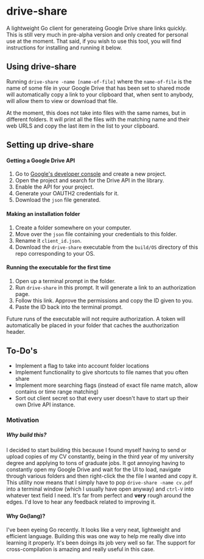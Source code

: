 # drive-share
A lightweight Go client for generateing Google Drive share links quickly. This is still very much in pre-alpha version and only created for personal use at the moment. That said, if you wish to use this tool, you will find instructions for installing and running it below. 

## Using drive-share
Running `drive-share -name [name-of-file]` where the `name-of-file` is the name of some file in your Google Drive that has been set to shared mode will automatically copy a link to your clipboard that, when sent to anybody, will allow them to view or download that file.

At the moment, this does not take into files with the same names, but in different folders. It will print all the files with the matching name and their web URLS and copy the last item in the list to your clipboard. 

## Setting up drive-share

#### Getting a Google Drive API
1. Go to [Google's developer console](https://console.developers.google.com/) and create a new project. 
2. Open the project and search for the Drive API in the library. 
3. Enable the API for your project. 
4. Generate your OAUTH2 credentials for it. 
5. Download the `json` file generated.

#### Making an installation folder
1. Create a folder somewhere on your computer.
2. Move over the `json` file containing your credentials to this folder. 
3. Rename it `client_id.json`. 
4. Download the `drive-share` executable from the `build/OS` directory of this repo corresponding to your OS. 

#### Running the executable for the first time
1. Open up a terminal prompt in the folder.
2. Run `drive-share` in this prompt. It will generate a link to an authorization page.
3. Follow this link. Approve the permissions and copy the ID given to you. 
4. Paste the ID back into the terminal prompt.

Future runs of the executable will not require authorization. A token will automatically be placed in your folder that caches the auuthorization header.


## To-Do's
- Implement a flag to take into account folder locations
- Implement functionality to give shortcuts to file names that you often share
- Implement more searching flags (instead of exact file name match, allow contains or time range matching)
- Sort out client secret so that every user doesn't have to start up their own Drive API instance. 

### Motivation

##### Why build this?
I decided to start building this because I found myself having to send or upload copies of my CV constantly, being in the third year of my university degree and applying to tons of graduate jobs. It got annoying having to constantly open my Google Drive and wait for the UI to load, navigate through various folders and then right-click the the file I wanted and copy it. This utility now means that I simply have to pop `drive-share -name cv.pdf` into a terminal window (which I usually have open anyway) and `ctrl-V` into whatever text field I need. It's far from perfect and **very** rough around the edges. I'd love to hear any feedback related to improving it.

#### Why Go(lang)?
I've been eyeing Go recently. It looks like a very neat, lightweight and efficient language. Building this was one way to help me really dive into learning it properly. It's been doings its job very well so far. The support for cross-compilation is amazing and really useful in this case.

